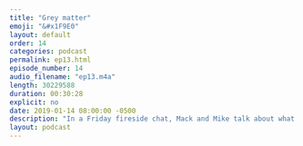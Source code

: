 ```yaml
---
title: "Grey matter"
emoji: "&#x1F9E0"
layout: default
order: 14
categories: podcast
permalink: ep13.html
episode_number: 14
audio_filename: "ep13.m4a"
length: 30229588
duration: 00:30:28
explicit: no
date: 2019-01-14 08:00:00 -0500
description: "In a Friday fireside chat, Mack and Mike talk about what it means to be \"productive\" all of the time."
layout: podcast
---
```

